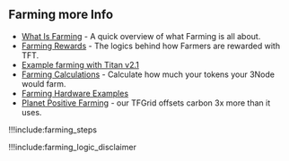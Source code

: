 ## Farming more Info

- [What Is Farming](farming_intro) - A quick overview of what Farming is all about.
- [Farming Rewards](farming_reward) - The logics behind how Farmers are rewarded with TFT.
- [Example farming with Titan v2.1](titan_v2_1)
- [Farming Calculations](farming_calculator) - Calculate how much your tokens your 3Node would farm.
- [Farming Hardware Examples](farming_hardware_overview)
- [Planet Positive Farming](energy_savings) - our TFGrid offsets carbon 3x more than it uses.

!!!include:farming_steps

!!!include:farming_logic_disclaimer